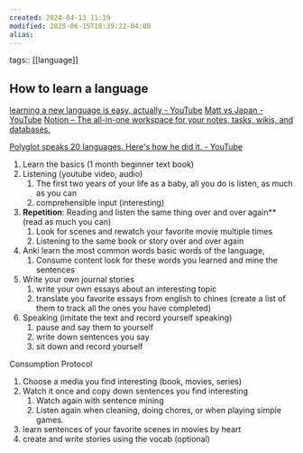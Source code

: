 ```yaml
---
created: 2024-04-13 11:19
modified: 2025-06-15T18:39:22-04:00
alias: 
---
```

tags::  [[language]]
## How to learn a language

[learning a new language is easy, actually - YouTube](https://www.youtube.com/watch?v=E6588DlZW-c)
[Matt vs Japan - YouTube](https://www.youtube.com/@mattvsjapan/videos)
[Notion – The all-in-one workspace for your notes, tasks, wikis, and databases.](https://zenith-raincoat-5cf.notion.site/Mandarin-Guide-82734307494a429c9ccf0b98e1d8a80c)

[Polyglot speaks 20 languages. Here's how he did it. - YouTube](https://www.youtube.com/watch?v=TKg23ZFURX0)

1. Learn the basics (1 month beginner text book)
2. Listening (youtube video, audio)
	1. The first two years of your life as a baby, all you do is listen, as much as you can
	2. comprehensible input (interesting)
3. **Repetition**: Reading and listen the same thing over and over again** (read as much you can)
	1. Look for scenes and rewatch your favorite movie multiple times
	2. Listening to the same book or story over and over again
4. Anki learn the most common words basic words of the language,
	1. Consume content look for these words you learned and mine the sentences
5. Write your own journal stories
	1. write your own essays about an interesting topic
	2. translate you favorite essays from english to chines (create a list of them to track all the ones you have completed)
6. Speaking (imitate the text and record yourself speaking)
	1. pause and say them to yourself
	2. write down sentences you say
	3. sit down and record yourself



Consumption Protocol
1. Choose a media you find interesting (book, movies, series)
2. Watch it once and copy down sentences you find interesting
	1. Watch again with sentence mining
	2. Listen again when cleaning, doing chores, or when playing simple games.
3. learn sentences of your favorite scenes in movies by heart
4. create and write stories using the vocab (optional)
